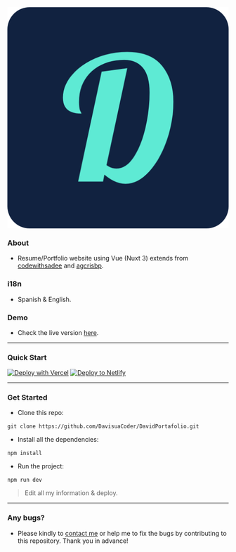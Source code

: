 <center><img src="/public/images/icon/android-chrome-512x512.png" align="center"/></center>

### About
- Resume/Portfolio website using Vue (Nuxt 3) extends from [codewithsadee](https://github.com/codewithsadee/vcard-personal-portfolio) and [agcrisbp](https://github.com/agcrisbp/ADResume).

### i18n
- Spanish & English.

### Demo
- Check the live version [here](https://davidalvarezperales.netlify.app/).

---

### Quick Start
[![Deploy with Vercel](https://vercel.com/button)](https://vercel.com/import/git?s=https://github.com/agcrisbp/ADResume)
[![Deploy to Netlify](https://www.netlify.com/img/deploy/button.svg)](https://app.netlify.com/start/deploy?repository=https://github.com/agcrisbp/ADResume)

---

### Get Started

- Clone this repo:
```
git clone https://github.com/DavisuaCoder/DavidPortafolio.git
```

- Install all the dependencies:
```
npm install
```

- Run the project:
```
npm run dev
```

> Edit all my information & deploy.

---

### Any bugs?
- Please kindly to [contact me](https://github.com/DavisuaCoder) or help me to fix the bugs by contributing to this repository. Thank you in advance!
